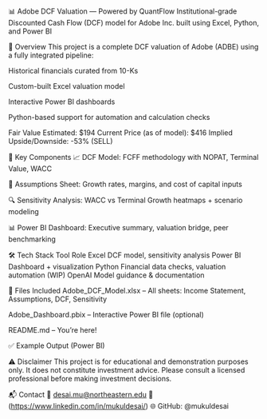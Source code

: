 📊 Adobe DCF Valuation — Powered by QuantFlow
Institutional-grade Discounted Cash Flow (DCF) model for Adobe Inc. built using Excel, Python, and Power BI




🚀 Overview
This project is a complete DCF valuation of Adobe (ADBE) using a fully integrated pipeline:

Historical financials curated from 10-Ks

Custom-built Excel valuation model

Interactive Power BI dashboards

Python-based support for automation and calculation checks

Fair Value Estimated: $194
Current Price (as of model): $416
Implied Upside/Downside: -53% (SELL)

🧮 Key Components
📈 DCF Model: FCFF methodology with NOPAT, Terminal Value, WACC

🧠 Assumptions Sheet: Growth rates, margins, and cost of capital inputs

🔍 Sensitivity Analysis: WACC vs Terminal Growth heatmaps + scenario modeling

📊 Power BI Dashboard: Executive summary, valuation bridge, peer benchmarking

🛠 Tech Stack
Tool	Role
Excel	DCF model, sensitivity analysis
Power BI	Dashboard + visualization
Python	Financial data checks, valuation automation (WIP)
OpenAI	Model guidance & documentation

📁 Files Included
Adobe_DCF_Model.xlsx – All sheets: Income Statement, Assumptions, DCF, Sensitivity

Adobe_Dashboard.pbix – Interactive Power BI file (optional)

README.md – You’re here!

✅ Example Output (Power BI)

⚠️ Disclaimer
This project is for educational and demonstration purposes only. It does not constitute investment advice. Please consult a licensed professional before making investment decisions.

📬 Contact
📧 desai.mu@northeastern.edu
🔗 (https://www.linkedin.com/in/mukuldesai/)
🌐 GitHub: @mukuldesai

